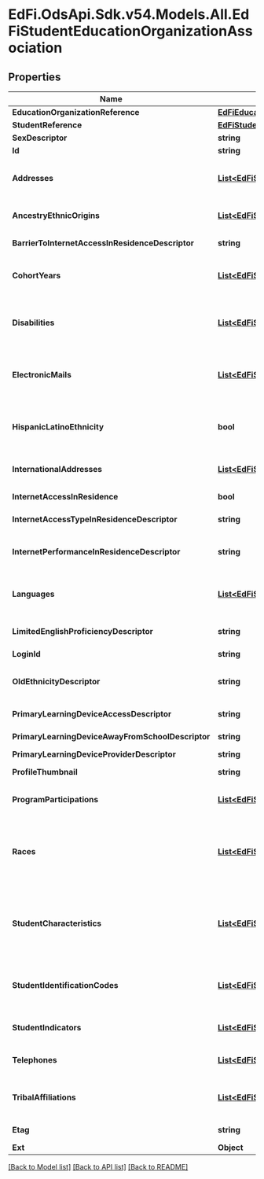 # EdFi.OdsApi.Sdk.v54.Models.All.EdFiStudentEducationOrganizationAssociation

## Properties

Name | Type | Description | Notes
------------ | ------------- | ------------- | -------------
**EducationOrganizationReference** | [**EdFiEducationOrganizationReference**](EdFiEducationOrganizationReference.md) |  | 
**StudentReference** | [**EdFiStudentReference**](EdFiStudentReference.md) |  | 
**SexDescriptor** | **string** | The student&#39;s gender as last reported to the education organization. | 
**Id** | **string** |  | [optional] 
**Addresses** | [**List&lt;EdFiStudentEducationOrganizationAssociationAddress&gt;**](EdFiStudentEducationOrganizationAssociationAddress.md) | An unordered collection of studentEducationOrganizationAssociationAddresses. The set of elements that describes an address, including the street address, city, state, and ZIP code. | [optional] 
**AncestryEthnicOrigins** | [**List&lt;EdFiStudentEducationOrganizationAssociationAncestryEthnicOrigin&gt;**](EdFiStudentEducationOrganizationAssociationAncestryEthnicOrigin.md) | An unordered collection of studentEducationOrganizationAssociationAncestryEthnicOrigins. The original peoples or cultures with which the individual identifies. | [optional] 
**BarrierToInternetAccessInResidenceDescriptor** | **string** | An indication of the barrier to having internet access in the student s primary place of residence. | [optional] 
**CohortYears** | [**List&lt;EdFiStudentEducationOrganizationAssociationCohortYear&gt;**](EdFiStudentEducationOrganizationAssociationCohortYear.md) | An unordered collection of studentEducationOrganizationAssociationCohortYears. The type and year of a cohort (e.g., 9th grade) the student belongs to as determined by the year that student entered a specific grade. | [optional] 
**Disabilities** | [**List&lt;EdFiStudentEducationOrganizationAssociationDisability&gt;**](EdFiStudentEducationOrganizationAssociationDisability.md) | An unordered collection of studentEducationOrganizationAssociationDisabilities. The disability condition(s) that best describes an individual&#39;s impairment, as determined by evaluation(s) conducted by the education organization. | [optional] 
**ElectronicMails** | [**List&lt;EdFiStudentEducationOrganizationAssociationElectronicMail&gt;**](EdFiStudentEducationOrganizationAssociationElectronicMail.md) | An unordered collection of studentEducationOrganizationAssociationElectronicMails. The numbers, letters, and symbols used to identify an electronic mail (e-mail) user within the network to which the individual or organization belongs. | [optional] 
**HispanicLatinoEthnicity** | **bool** | An indication that the individual traces his or her origin or descent to Mexico, Puerto Rico, Cuba, Central, and South America, and other Spanish cultures, regardless of race, as last reported to the education organization. The term, \&quot;Spanish origin,\&quot; can be used in addition to \&quot;Hispanic or Latino.\&quot; | [optional] 
**InternationalAddresses** | [**List&lt;EdFiStudentEducationOrganizationAssociationInternationalAddress&gt;**](EdFiStudentEducationOrganizationAssociationInternationalAddress.md) | An unordered collection of studentEducationOrganizationAssociationInternationalAddresses. The set of elements that describes an international address. | [optional] 
**InternetAccessInResidence** | **bool** | An indication of whether the student is able to access the internet in their primary place of residence. | [optional] 
**InternetAccessTypeInResidenceDescriptor** | **string** | The primary type of internet service used in the student s primary place of residence. | [optional] 
**InternetPerformanceInResidenceDescriptor** | **string** | An indication of whether the student can complete the full range of learning activities, including video streaming and assignment upload, without interruptions caused by poor internet performance in their primary place of residence. | [optional] 
**Languages** | [**List&lt;EdFiStudentEducationOrganizationAssociationLanguage&gt;**](EdFiStudentEducationOrganizationAssociationLanguage.md) | An unordered collection of studentEducationOrganizationAssociationLanguages. The language(s) the individual uses to communicate. It is strongly recommended that entries use only ISO 639-3 language codes. | [optional] 
**LimitedEnglishProficiencyDescriptor** | **string** | An indication that the student has been identified as limited English proficient by the Language Proficiency Assessment Committee (LPAC), or English proficient. | [optional] 
**LoginId** | **string** | The login ID for the user; used for security access control interface. | [optional] 
**OldEthnicityDescriptor** | **string** | Previous definition of Ethnicity combining Hispanic/Latino and race:        1 - American Indian or Alaskan Native        2 - Asian or Pacific Islander        3 - Black, not of Hispanic origin        4 - Hispanic        5 - White, not of Hispanic origin. | [optional] 
**PrimaryLearningDeviceAccessDescriptor** | **string** | An indication of whether the primary learning device is shared or not shared with another individual. | [optional] 
**PrimaryLearningDeviceAwayFromSchoolDescriptor** | **string** | The type of device the student uses most often to complete learning activities away from school. | [optional] 
**PrimaryLearningDeviceProviderDescriptor** | **string** | The provider of the primary learning device. | [optional] 
**ProfileThumbnail** | **string** | Locator reference for the student photo. The specification for that reference is left to local definition. | [optional] 
**ProgramParticipations** | [**List&lt;EdFiStudentEducationOrganizationAssociationProgramParticipation&gt;**](EdFiStudentEducationOrganizationAssociationProgramParticipation.md) | An unordered collection of studentEducationOrganizationAssociationProgramParticipations. Key programs the student is participating in or receives services from. | [optional] 
**Races** | [**List&lt;EdFiStudentEducationOrganizationAssociationRace&gt;**](EdFiStudentEducationOrganizationAssociationRace.md) | An unordered collection of studentEducationOrganizationAssociationRaces. The general racial category which most clearly reflects the individual&#39;s recognition of his or her community or with which the individual most identifies as last reported to the education organization. The data model allows for multiple entries so that each individual can specify all appropriate races. | [optional] 
**StudentCharacteristics** | [**List&lt;EdFiStudentEducationOrganizationAssociationStudentCharacteristic&gt;**](EdFiStudentEducationOrganizationAssociationStudentCharacteristic.md) | An unordered collection of studentEducationOrganizationAssociationStudentCharacteristics. Reflects important characteristics of a student. If a student has a characteristic present, that characteristic is considered true or active for that student. If a characteristic is not present, no assumption is made as to the applicability of the characteristic, but local policy may dictate otherwise. | [optional] 
**StudentIdentificationCodes** | [**List&lt;EdFiStudentEducationOrganizationAssociationStudentIdentificationCode&gt;**](EdFiStudentEducationOrganizationAssociationStudentIdentificationCode.md) | An unordered collection of studentEducationOrganizationAssociationStudentIdentificationCodes. A coding scheme that is used for identification and record-keeping purposes by schools, social services, or other agencies to refer to a student. | [optional] 
**StudentIndicators** | [**List&lt;EdFiStudentEducationOrganizationAssociationStudentIndicator&gt;**](EdFiStudentEducationOrganizationAssociationStudentIndicator.md) | An unordered collection of studentEducationOrganizationAssociationStudentIndicators. An indicator or metric computed for the student (e.g., at risk). | [optional] 
**Telephones** | [**List&lt;EdFiStudentEducationOrganizationAssociationTelephone&gt;**](EdFiStudentEducationOrganizationAssociationTelephone.md) | An unordered collection of studentEducationOrganizationAssociationTelephones. The 10-digit telephone number, including the area code, for the person. | [optional] 
**TribalAffiliations** | [**List&lt;EdFiStudentEducationOrganizationAssociationTribalAffiliation&gt;**](EdFiStudentEducationOrganizationAssociationTribalAffiliation.md) | An unordered collection of studentEducationOrganizationAssociationTribalAffiliations. An American Indian tribe with which the student is affiliated as last reported to the education organization. | [optional] 
**Etag** | **string** | A unique system-generated value that identifies the version of the resource. | [optional] 
**Ext** | **Object** | Extensions to the StudentEducationOrganizationAssociation entity. | [optional] 

[[Back to Model list]](../../README.md#documentation-for-models) [[Back to API list]](../../README.md#documentation-for-api-endpoints) [[Back to README]](../../README.md)

